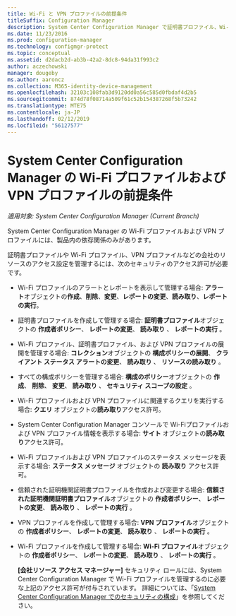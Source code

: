 ```yaml
---
title: Wi-Fi と VPN プロファイルの前提条件
titleSuffix: Configuration Manager
description: System Center Configuration Manager で証明書プロファイル、Wi-Fiプロファイル、および VPN プロファイルを管理するために必要なセキュリティ アクセス許可について説明します。
ms.date: 11/23/2016
ms.prod: configuration-manager
ms.technology: configmgr-protect
ms.topic: conceptual
ms.assetid: d2dacb2d-ab3b-42a2-8dc8-94da31f993c2
author: aczechowski
manager: dougeby
ms.author: aaroncz
ms.collection: M365-identity-device-management
ms.openlocfilehash: 32103c108fab3d9120dd0a56c585d0fbdaf4d2b5
ms.sourcegitcommit: 874d78f08714a509f61c52b154387268f5b73242
ms.translationtype: MTE75
ms.contentlocale: ja-JP
ms.lasthandoff: 02/12/2019
ms.locfileid: "56127577"
---
```

# <a name="prerequisites-for-wi-fi-and-vpn-profiles-in-system-center-configuration-manager"></a>System Center Configuration Manager の Wi-Fi プロファイルおよび VPN プロファイルの前提条件

*適用対象: System Center Configuration Manager (Current Branch)*

System Center Configuration Manager の Wi-Fi プロファイルおよび VPN プロファイルには、製品内の依存関係のみがあります。  

 証明書プロファイルや Wi-Fi プロファイル、VPN プロファイルなどの会社のリソースのアクセス設定を管理するには、次のセキュリティのアクセス許可が必要です。  

- Wi-Fi プロファイルのアラートとレポートを表示して管理する場合: **アラート**オブジェクトの**作成**、**削除**、**変更**、**レポートの変更**、**読み取り**、**レポートの実行**。  

- 証明書プロファイルを作成して管理する場合: **証明書プロファイル**オブジェクトの **作成者ポリシー**、 **レポートの変更**、 **読み取り** 、 **レポートの実行** 。  

- Wi-Fi プロファイル、証明書プロファイル、および VPN プロファイルの展開を管理する場合: **コレクション**オブジェクトの **構成ポリシーの展開**、 **クライアント ステータス アラートの変更**、 **読み取り** 、 **リソースの読み取り** 。  

- すべての構成ポリシーを管理する場合: **構成のポリシー**オブジェクトの **作成**、 **削除**、 **変更**、 **読み取り** 、 **セキュリティ スコープの設定** 。  

- Wi-Fi プロファイルおよび VPN プロファイルに関連するクエリを実行する場合: **クエリ** オブジェクトの**読み取り**アクセス許可。  

- System Center Configuration Manager コンソールで Wi-Fiプロファイルおよび VPN プロファイル情報を表示する場合: **サイト** オブジェクトの**読み取り**アクセス許可。  

- Wi-Fi プロファイルおよび VPN プロファイルのステータス メッセージを表示する場合: **ステータス メッセージ** オブジェクトの **読み取り** アクセス許可。  

- 信頼された証明機関証明書プロファイルを作成および変更する場合: **信頼された証明機関証明書プロファイル**オブジェクトの **作成者ポリシー**、 **レポートの変更**、 **読み取り** 、 **レポートの実行** 。  

- VPN プロファイルを作成して管理する場合: **VPN プロファイル**オブジェクトの **作成者ポリシー**、 **レポートの変更**、 **読み取り** 、 **レポートの実行** 。  

- Wi-Fi プロファイルを作成して管理する場合: **Wi-Fi プロファイル**オブジェクトの **作成者ポリシー**、 **レポートの変更**、 **読み取り** 、 **レポートの実行** 。  

  **[会社リソース アクセス マネージャー]** セキュリティ ロールには、System Center Configuration Manager で Wi-Fi プロファイルを管理するのに必要な上記のアクセス許可が付与されています。 詳細については、「[System Center Configuration Manager でのセキュリティの構成](../../core/plan-design/security/configure-security.md)」を参照してください。
